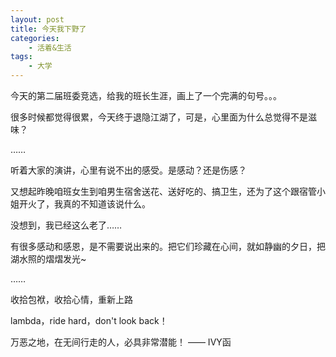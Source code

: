 ```yaml
---
layout: post
title: 今天我下野了
categories:
    - 活着&生活
tags:
    - 大学
---
```


今天的第二届班委竞选，给我的班长生涯，画上了一个完满的句号。。。

很多时候都觉得很累，今天终于退隐江湖了，可是，心里面为什么总觉得不是滋味？

……

听着大家的演讲，心里有说不出的感受。是感动？还是伤感？

又想起昨晚咱班女生到咱男生宿舍送花、送好吃的、搞卫生，还为了这个跟宿管小姐开火了，我真的不知道该说什么。

没想到，我已经这么老了……

有很多感动和感恩，是不需要说出来的。把它们珍藏在心间，就如静幽的夕日，把湖水照的熠熠发光~

……

收拾包袱，收拾心情，重新上路

lambda，ride hard，don't look back！

万恶之地，在无间行走的人，必具非常潜能！ —— IVY函 
